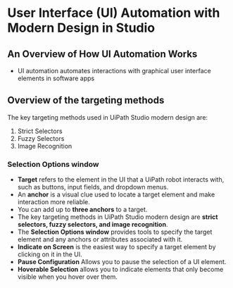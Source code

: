 # User Interface (UI) Automation with Modern Design in Studio

## An Overview of How UI Automation Works

- UI automation automates interactions with graphical user interface elements in software apps
## Overview of the targeting methods

The key targeting methods used in UiPath Studio modern design are:

1. Strict Selectors
2. Fuzzy Selectors
3. Image Recognition

### Selection Options window

- **Target** refers to the element in the UI that a UiPath robot interacts with, such as buttons, input fields, and dropdown menus.
- An **anchor** is a visual clue used to locate a target element and make interaction more reliable.
- You can add up to **three anchors** to a target.
- The key targeting methods in UiPath Studio modern design are **strict selectors, fuzzy selectors, and image recognition**.
- The **Selection Options window** provides tools to specify the target element and any anchors or attributes associated with it.
- **Indicate on Screen** is the easiest way to specify a target element by clicking on it in the UI.
- **Pause Configuration** Allows you to pause the selection of a UI element. 
- **Hoverable Selection** allows you to indicate elements that only become visible when you hover over them.
